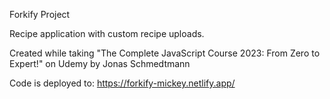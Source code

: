 Forkify Project

Recipe application with custom recipe uploads.

Created while taking "The Complete JavaScript Course 2023: From Zero to Expert!" on Udemy by Jonas Schmedtmann

Code is deployed to: https://forkify-mickey.netlify.app/